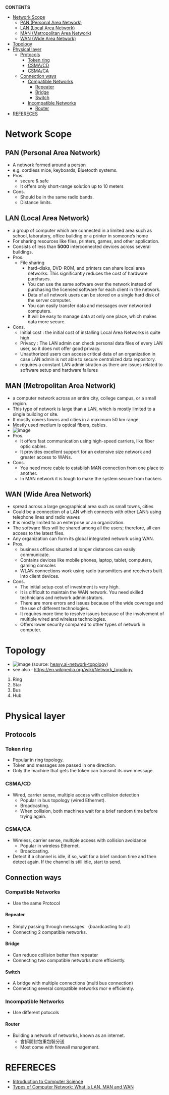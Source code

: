 **CONTENTS**

- [Network Scope](#network-scope)
  - [PAN (Personal Area Network)](#pan-personal-area-network)
  - [LAN (Local Area Network)](#lan-local-area-network)
  - [MAN (Metropolitan Area Network)](#man-metropolitan-area-network)
  - [WAN (Wide Area Network)](#wan-wide-area-network)
- [Topology](#topology)
- [Physical layer](#physical-layer)
  - [Protocols](#protocols)
    - [Token ring](#token-ring)
    - [CSMA/CD](#csmacd)
    - [CSMA/CA](#csmaca)
  - [Connection ways](#connection-ways)
    - [Compatible Networks](#compatible-networks)
      - [Repeater](#repeater)
      - [Bridge](#bridge)
      - [Switch](#switch)
    - [Incompatible Networks](#incompatible-networks)
      - [Router](#router)
- [REFERECES](#refereces)

# Network Scope
## PAN (Personal Area Network)
  -  A network formed around a person
  -  e.g. cordless mice, keyboards, Bluetooth systems.
- Pros.
  - secure & safe
  - It offers only short-range solution up to 10 meters
- Cons.
  - Should be in the same radio bands.
  - Distance limits.
## LAN (Local Area Network)
  -  a group of computer which are connected in a limited area such as school, laboratory, office building or a printer in someone’s home
  -  For sharing resources like files, printers, games, and other application. 
  -  Consists of less than **5000** interconnected devices across several buildings.
- Pros.
  - File sharing
      - hard-disks, DVD-ROM, and printers can share local area networks. This significantly reduces the cost of hardware purchases.
      - You can use the same software over the network instead of purchasing the licensed software for each client in the network.
      - Data of all network users can be stored on a single hard disk of the server computer.
      - You can easily transfer data and messages over networked computers.
      - It will be easy to manage data at only one place, which makes data more secure.
- Cons.
  - Initial cost : the initial cost of installing Local Area Networks is quite high.
  - Privacy : The LAN admin can check personal data files of every LAN user, so it does not offer good privacy.
  - Unauthorized users can access critical data of an organization in case LAN admin is not able to secure centralized data repository.
  -  requires a constant LAN administration as there are issues related to software setup and hardware failures

## MAN (Metropolitan Area Network)
  -  a computer network across an entire city, college campus, or a small region. 
  -  This type of network is large than a LAN, which is mostly limited to a single building or site. 
  -  It mostly covers towns and cities in a maximum 50 km range
  -  Mostly used medium is optical fibers, cables.
  - ![image](https://www.guru99.com/images/1/090719_0501_TypesofComp4.png)
- Pros.
  - It offers fast communication using high-speed carriers, like fiber optic cables.
  - It provides excellent support for an extensive size network and greater access to WANs.
- Cons.
  - You need more cable to establish MAN connection from one place to another.
  - In MAN network it is tough to make the system secure from hackers
## WAN (Wide Area Network)
  - spread across a large geographical area such as small towns, cities 
  - Could be a connection of a LAN which connects with other LAN’s using telephone lines and radio waves
  - It is mostly limited to an enterprise or an organization.
  - The software files will be shared among all the users; therefore, all can access to the latest files.
  - Any organization can form its global integrated network using WAN.
- Pros.
  - business offices situated at longer distances can easily communicate.
  - Contains devices like mobile phones, laptop, tablet, computers, gaming consoles
  - WLAN connections work using radio transmitters and receivers built into client devices.
- Cons.
  - The initial setup cost of investment is very high.
  - It is difficult to maintain the WAN network. You need skilled technicians and network administrators.
  - There are more errors and issues because of the wide coverage and the use of different technologies.
  - It requires more time to resolve issues because of the involvement of multiple wired and wireless technologies.
  - Offers lower security compared to other types of network in computer.

# Topology
  - ![image](https://assets-global.website-files.com/620d42e86cb8ec4d0839e59d/6230eed9d9792f3709c5ffd6_5f1086baa37c842a30184650_network-topology-types-diagram.png)
  (source: [heavy.ai-network-topology](https://www.heavy.ai/technical-glossary/network-topology))
  - see also : https://en.wikipedia.org/wiki/Network_topology
  1. Ring
  2. Star  
  3. Bus 
  4. Hub 
# Physical layer 
## Protocols
### Token ring
  - Popular in ring topology.
  - Token and messages are passed in one direction.
  - Only the machine that gets the token can transmit its own message.
### CSMA/CD 
  - Wired, carrier sense, multiple access with collision detection
	- Popular in bus topology (wired Ethernet).
	- Broadcasting.
	- When collision, both machines wait for a brief random time before trying again.
### CSMA/CA 
  - Wireless, carrier sense, multiple access with collision avoidance
	- Popular in wireless Ethernet.
	- Broadcasting.
  - Detect if a channel is idle, if so, wait for a brief random time and then detect again. If the channel is still idle, start to send.
## Connection ways
### Compatible Networks
   - Use the same Protocol
#### Repeater
  - Simply passing through messages.（boardcasting to all）
  - Connecting 2 compatible networks.
#### Bridge 
  - Can reduce collision better than repeater
  - Connecting two compatible networks more efficiently.
#### Switch  
  - A bridge with multiple connections (multi bus connection)
  - Connecting several compatible networks mor e efficiently.
### Incompatible Networks 
  - Use different potocols
#### Router
  - Building a network of networks, known as an internet.
	- 會拆開封包重包裝分送
	- Most come with firewall management.


# REFERECES
- [Introduction to Computer Science](http://ocw.aca.ntu.edu.tw/ntu-ocw/ocw/cou/101S210)
- [Types of Computer Network: What is LAN, MAN and WAN](https://www.guru99.com/types-of-computer-network.html)
